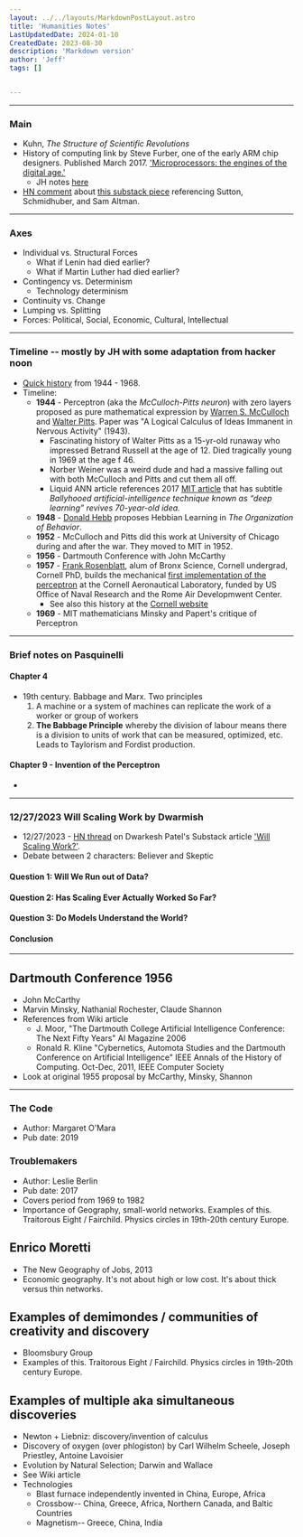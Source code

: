 ```yaml
---
layout: ../../layouts/MarkdownPostLayout.astro
title: 'Humanities Notes'
LastUpdatedDate: 2024-01-10
CreatedDate: 2023-08-30
description: 'Markdown version'
author: 'Jeff'
tags: []


---
```


***

### Main
* Kuhn, *The Structure of Scientific Revolutions*
* History of computing link by Steve Furber, one of the early ARM chip designers. Published March 2017. ['Microprocessors: the engines of the digital age.'](https://www.ncbi.nlm.nih.gov/pmc/articles/PMC5378251/)
    * JH notes [here](/posts/64-microproc/)
* [HN comment](https://news.ycombinator.com/item?id=38739832) about [this substack piece](https://thealgorithmicbridge.substack.com/p/god-is-dead-so-they-are-building) referencing Sutton, Schmidhuber, and Sam Altman.

***

### Axes
* Individual vs. Structural Forces
	* What if Lenin had died earlier?
	* What if Martin Luther had died earlier?
* Contingency vs. Determinism
	* Technology determinism
* Continuity vs. Change
* Lumping vs. Splitting
* Forces: Political, Social, Economic, Cultural, Intellectual


***

### Timeline -- mostly by JH with some adaptation from hacker noon
* [Quick history](https://hackernoon.com/an-introduction-to-liquid-neural-networks-nt5c33t7) from 1944 - 1968. 
* Timeline:
	* **1944** - Perceptron (aka the *McCulloch-Pitts neuron*) with zero layers proposed as pure mathematical expression by [Warren S. McCulloch](https://en.wikipedia.org/wiki/Warren_Sturgis_McCulloch) and [Walter Pitts](https://en.wikipedia.org/wiki/Walter_Pitts). Paper was "A Logical Calculus of Ideas Immanent in Nervous Activity" (1943). 
		* Fascinating history of Walter Pitts as a 15-yr-old runaway who impressed Betrand Russell at the age of 12. Died tragically young in 1969 at the age f 46.
		* Norber Weiner was a weird dude and had a massive falling out with both McCulloch and Pitts and cut them all off.
		* Liquid ANN article references 2017 [MIT article](https://news.mit.edu/2017/explained-neural-networks-deep-learning-0414?ref=hackernoon.com#:~:text=Neural%20networks%20were%20first%20proposed,the%20first%20cognitive%20science%20department.) that has subtitle *Ballyhooed artificial-intelligence technique known as “deep learning” revives 70-year-old idea.* 
	* **1948** - [Donald Hebb](https://en.wikipedia.org/wiki/Donald_O._Hebb) proposes Hebbian Learning in *The Organization of Behavior*.  
	* **1952** - McCulloch and Pitts did this work at University of Chicago during and after the war. They moved to MIT in 1952.
	* **1956** - Dartmouth Conference with John McCarthy
	* **1957** - [Frank Rosenblatt](https://en.wikipedia.org/wiki/Frank_Rosenblatt), alum of Bronx Science, Cornell undergrad, Cornell PhD, builds the mechanical [first implementation of the perceptron](https://en.wikipedia.org/wiki/Perceptron#Mark_I_Perceptron_machine) at the Cornell Aeronautical Laboratory, funded by US Office of Naval Research and the Rome Air Developmwent Center.
		* See also this history at the [Cornell website](https://news.cornell.edu/stories/2019/09/professors-perceptron-paved-way-ai-60-years-too-soon)
	* **1969** - MIT mathematicians Minsky and Papert's critique of Perceptron
***
### Brief notes on Pasquinelli

#### Chapter 4
* 19th century. Babbage and Marx. Two principles
	1. A machine or a system of machines can replicate the work of a worker or group of workers
	1. **The Babbage Principle** whereby the division of labour means there is a division to units of work that can be measured, optimized, etc. Leads to Taylorism and Fordist production.

#### Chapter 9 - Invention of the Perceptron
* 
***

### 12/27/2023 Will Scaling Work by Dwarmish
* 12/27/2023 - [HN thread](https://news.ycombinator.com/item?id=38781484) on Dwarkesh Patel's Substack article ['Will Scaling Work?'](https://www.dwarkeshpatel.com/p/will-scaling-work). 
* Debate between 2 characters: Believer and Skeptic
####  Question 1: Will We Run out of Data?

####  Question 2: Has Scaling Ever Actually Worked So Far?

####  Question 3: Do Models Understand the World?

####  Conclusion


***

## Dartmouth Conference 1956
* John McCarthy
* Marvin Minsky, Nathanial Rochester, Claude Shannon
* References from Wiki article
	* J. Moor, "The Dartmouth College Artificial Intelligence Conference: The Next Fifty Years" AI Magazine 2006
	* Ronald R. Kline "Cybernetics, Automota Studies and the Dartmouth Conference on Artificial Intelligence" IEEE Annals of the History of Computing. Oct-Dec, 2011, IEEE Computer Society
* Look at original 1955 proposal by McCarthy, Minsky, Shannon

***

### The Code
* Author: Margaret O'Mara
* Pub date: 2019

### Troublemakers 
* Author: Leslie Berlin
* Pub date: 2017
* Covers period from 1969 to 1982
* Importance of Geography, small-world networks. Examples of this. Traitorous Eight / Fairchild. Physics circles in 19th-20th century Europe.

## Enrico Moretti 
* The New Geography of Jobs, 2013
* Economic geography. It's not about high or low cost. It's about thick versus thin networks.


## Examples of demimondes / communities of creativity and discovery
* Bloomsbury Group
* Examples of this. Traitorous Eight / Fairchild. Physics circles in 19th-20th century Europe.

## Examples of multiple aka simultaneous discoveries
* Newton + Liebniz: discovery/invention of calculus
* Discovery of oxygen (over phlogiston) by Carl Wilhelm Scheele, Joseph Priestley, Antoine Lavoisier
* Evolution by Natural Selection; Darwin and Wallace
* See Wiki article 
* Technologies
	* Blast furnace independently invented in China, Europe, Africa
	* Crossbow-- China, Greece, Africa, Northern Canada, and Baltic Countries
	* Magnetism-- Greece, China, India

